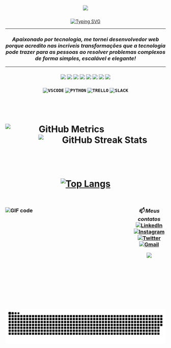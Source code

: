 
<!-- GIF MARIO -->
<h1 align="center">
  <a>
    <img src="https://user-images.githubusercontent.com/78452566/140799812-a9c3a701-3b74-47fb-be11-c2363d68cd31.gif">
  </a>
</h1>

<!-- TITLE --> 
<p align="center">
  <a href="https://git.io/typing-svg"><img src="https://readme-typing-svg.herokuapp.com?font=Fira+Code&pause=1000&width=435&lines=Ol%C3%A1%2C+bem-vindo+eu+sou+Luis+Guilherme"     alt="Typing SVG" /></a>
</p>

<hr>

<!-- ABOUT ME -->
<!-- 💬 About me: -->
<h3 align="center">
  <i>Apaixonado por tecnologia, me tornei desenvolvedor web porque acredito nas incríveis transformações que a tecnologia pode trazer para as pessoas ao resolver problemas complexos de forma simples, escalável e elegante!</i>
</h3>

<hr>


<!-- ABILITIES -->
<!-- 🌱 I’m currently learning: -->
<h3 align="center"> 
     <code><img src="https://img.shields.io/badge/-HTML5-informational?style=flat&logo=HTML5&logoColor=white&color=important"></code>
     <code><img src="https://img.shields.io/badge/-CSS3-informational?style=flat&logo=CSS3&logoColor=white&color=blue"></code>
     <code><img src="https://img.shields.io/badge/-JavaScript-informational?style=flat&logo=JavaScript&logoColor=white&color=yellow"></code>
     <code><img src="https://img.shields.io/badge/-React.js-informational?style=flat&logo=React&logoColor=white&color=informational"></code>    
     <code><img src="https://img.shields.io/badge/-MUI-informational?style=flat&logo=Material-UI&logoColor=white&color=blue"></code>
     <code><img src="https://img.shields.io/badge/-Git-informational?style=flat&logo=Git&logoColor=white&color=orange"></code>  
     <code><img src="https://img.shields.io/badge/-GitHub-181717?style=flat-square&logo=github"></code>
     <code><img src="https://img.shields.io/badge/-GitLab-FCA121?style=flat-square&logo=gitlab"></code>
  <br><br>
     <code><img aligin='center' alt='VSCODE' height='30' width='40' src="https://cdn.jsdelivr.net/gh/devicons/devicon/icons/vscode/vscode-original.svg" /></code>
  <code><img aligin='center' alt='PYTHON' height='30' width='40' src="https://cdn.jsdelivr.net/gh/devicons/devicon/icons/python/python-original.svg" /></code>
     <code><img aligin='center' alt='TRELLO' height='30' width='40'  src="https://cdn.jsdelivr.net/gh/devicons/devicon/icons/trello/trello-plain.svg" /></code>
     <code><img aligin='center' alt='SLACK' height='30' width='40' src="https://cdn.jsdelivr.net/gh/devicons/devicon/icons/slack/slack-original.svg" /></code>  
</h3>


  
<!--  STATS  -->
<h1 align="center"></h1>
<br>
<h1 align=center>
  <div align=center>
    <a href="https://github.com/MnLouisGui/github-readme-stats">
      <img alt="GitHub Metrics" align="left" width=400 src="https://github-readme-streak-stats.herokuapp.com/?user=MnLouisGui&theme=tokyonight&border=61dafb&hide_border=true"/>
    </a>
    <a href="https://github.com/MnLouisGui/github-readme-stats">
      <img alt="GitHub Streak Stats" align="right" width=400 src="https://github-readme-stats.vercel.app/api?username=MnLouisGui&show_icons=true&theme=tokyonight&border_color=61dafb&hide_border=true"/>
    </a>
  </div>
  <br><br><br><br><br>
  <div align=center>
    <a href="https://github.com/MnLouisGui/github-readme-stats">
      <img alt="Top Langs" align="center" width=390 src="https://github-readme-stats.vercel.app/api/top-langs/?username=MnLouisGui&hide=TeX&layout=compact&theme=tokyonight&border_color=61dafb&hide_border=true" />
    </a>
  </div>
  <br>
<!--   <img alt="GitHub Contribution Graph" src="https://activity-graph.herokuapp.com/graph?username=ArgLD&theme=react-dark&bg_color=20232a&hide_border=true" width="100%"/> -->
</h1> 

<!-- ![Top Langs](https://github-readme-stats.vercel.app/api/top-langs/?username=ArgLD&hide=TeX&layout=compact&theme=tokyonight) -->

<!-- ![GitHub stats](https://github-readme-stats.vercel.app/api?username=ArgLD&theme=tokyonight&show_icons=true&count_private=true)   -->

<!-- ![GitHub metrics](https://metrics.lecoq.io/ArgLD)   -->

<!-- ![GitHub streak stats](https://github-readme-streak-stats.herokuapp.com/?user=ArgLD)   -->

  <h3>
  <img align="left" alt="GIF code" src="https://github.com/abhisheknaiidu/abhisheknaiidu/blob/master/code.gif?raw=true" width="400" height="320" />
</h3>
  
<h3 align="center">
  <i>📫 Meus contatos</i><br>
  <a href="https://www.linkedin.com/in/LuisGui" target="_blank"><img src="https://img.shields.io/badge/Luismeiadois-%230077B5.svg?&style=flat-square&logo=linkedin&logoColor=white" alt="LinkedIn"></a>
  <a href="https://www.instagram.com/Luismeiadois/" target="_blank"><img src="https://img.shields.io/badge/@Luismeiadois-%23E4405F.svg?&style=flat-square&logo=instagram&logoColor=white" alt="Instagram"></a>
  <a href="https://twitter.com/Luismeiadois" target="_blank"><img src="https://img.shields.io/badge/@Luismeiadois-%231DA1F2.svg?&style=flat-square&logo=twitter&logoColor=white" alt="Twitter"></a>
 <a href="mailto:luisguilhermesilvacosta58@gmail.com" target="_blanck"><img src="https://img.shields.io/badge/-Luismeiadois@gmail.com-c14438?style=flat-square&logo=Gmail&logoColor=white&link=mailto:argleydsondev@gmail.com" alt="Gmail"></a>
 </h3>
 <div align="center">
  <img src="https://profile-counter.glitch.me/MnLouisGui/count.svg?"  />
</div>

![github contribution grid snake animation](https://raw.githubusercontent.com/ArgLD/ArgLD/output/github-contribution-grid-snake.svg)
